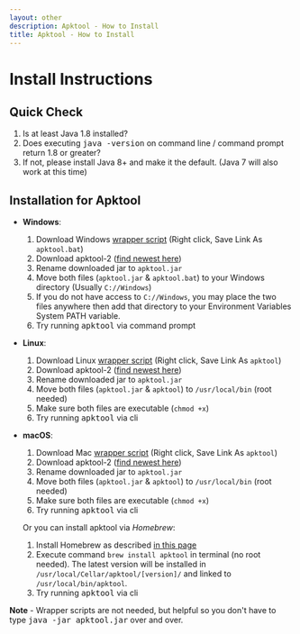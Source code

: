 ```yaml
---
layout: other
description: Apktool - How to Install
title: Apktool - How to Install
---
```


# Install Instructions

## Quick Check
  1. Is at least Java 1.8 installed?
  1. Does executing <kbd>java -version</kbd> on command line / command prompt return 1.8 or greater?
  1. If not, please install Java 8+ and make it the default. (Java 7 will also work at this time)

## Installation for Apktool
  * **Windows**:
    1. Download Windows [wrapper script](https://raw.githubusercontent.com/iBotPeaches/Apktool/master/scripts/windows/apktool.bat) (Right click, Save Link As `apktool.bat`)
    1. Download apktool-2 ([find newest here](https://bitbucket.org/iBotPeaches/apktool/downloads/))
    1. Rename downloaded jar to `apktool.jar`
    1. Move both files (`apktool.jar` & `apktool.bat`) to your Windows directory (Usually `C://Windows`)
    1. If you do not have access to `C://Windows`, you may place the two files anywhere then add that directory to your Environment Variables System PATH variable.
    1. Try running <kbd>apktool</kbd> via command prompt

  * **Linux**:
    1. Download Linux [wrapper script](https://raw.githubusercontent.com/iBotPeaches/Apktool/master/scripts/linux/apktool) (Right click, Save Link As `apktool`)
    1. Download apktool-2 ([find newest here](https://bitbucket.org/iBotPeaches/apktool/downloads/))
    1. Rename downloaded jar to `apktool.jar`
    1. Move both files (`apktool.jar` & `apktool`) to `/usr/local/bin` (root needed)
    1. Make sure both files are executable (`chmod +x`)
    1. Try running <kbd>apktool</kbd> via cli

  * **macOS**:
    1. Download Mac [wrapper script](https://raw.githubusercontent.com/iBotPeaches/Apktool/master/scripts/osx/apktool) (Right click, Save Link As `apktool`)
    1. Download apktool-2 ([find newest here](https://bitbucket.org/iBotPeaches/apktool/downloads/))
    1. Rename downloaded jar to `apktool.jar`
    1. Move both files (`apktool.jar` & `apktool`) to `/usr/local/bin` (root needed)
    1. Make sure both files are executable (`chmod +x`)
    1. Try running <kbd>apktool</kbd> via cli
 
    Or you can install apktool via _Homebrew_:
    1. Install Homebrew as described [in this page](https://brew.sh/)
    1. Execute command `brew install apktool` in terminal (no root needed).
 The latest version will be installed in `/usr/local/Cellar/apktool/[version]/` and linked to `/usr/local/bin/apktool`.
    1. Try running <kbd>apktool</kbd> via cli

**Note** - Wrapper scripts are not needed, but helpful so you don't have to type <kbd>java -jar apktool.jar</kbd> over and over.
